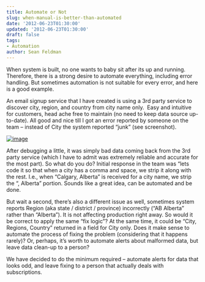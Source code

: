 ```yaml
---
title: Automate or Not
slug: when-manual-is-better-than-automated
date: '2012-06-23T01:30:00'
updated: '2012-06-23T01:30:00'
draft: false
tags:
- Automation
author: Sean Feldman
---
```



When system is built, no one wants to baby sit after its up and running. Therefore, there is a strong desire to automate everything, including error handling. But sometimes automation is not suitable for every error, and here is a good example.

An email signup service that I have created is using a 3rd party service to discover city, region, and country from city name only.  Easy and intuitive for customers, head ache free to maintain (no need to keep data source up-to-date). All good and nice till I got an error reported by someone on the team – instead of City the system reported “junk” (see screenshot).

[![image](https://aspblogs.blob.core.windows.net/media/sfeldman/Media/image_thumb_548BBCBA.png "image")](https://aspblogs.blob.core.windows.net/media/sfeldman/Media/image_37D247A5.png)

After debugging a little, it was simply bad data coming back from the 3rd party service (which I have to admit was extremely reliable and accurate for the most part). So what do you do? Initial response in the team was “lets code it so that when a city has a comma and space, we strip it along with the rest. I.e., when “Calgary, Alberta” is received for a city name, we strip the “, Alberta” portion. Sounds like a great idea, can be automated and be done.

But wait a second, there’s also a different issue as well, sometimes system reports Region (aka state / district / province) incorrectly (“AB Alberta” rather than “Alberta”). It is not affecting production right away. So would it be correct to apply the same “fix logic”? At the same time, it could be “City, Regions, Country” returned in a field for City only. Does it make sense to automate the process of fixing the problem (considering that it happens rarely)? Or, perhaps, it’s worth to automate alerts about malformed data, but leave data clean-up to a person?

We have decided to do the minimum required – automate alerts for data that looks odd, and leave fixing to a person that actually deals with subscriptions.


